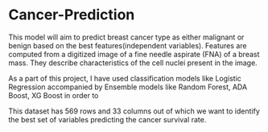 # Cancer-Prediction
This model will aim to predict breast cancer type as either malignant or benign based on the best features(independent variables). Features are computed from a digitized image of a fine needle aspirate (FNA) of a breast mass. They describe characteristics of the cell nuclei present in the image.

As a part of this project, I have used classification models like Logistic Regression accompanied by Ensemble models like Random Forest, ADA Boost, XG Boost in order to 

This dataset has 569 rows and 33 columns out of which we want to identify the best set of variables predicting the cancer survival rate.

